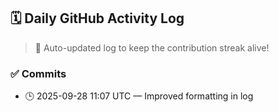 ## 🗓️ Daily GitHub Activity Log

> 🤖 Auto-updated log to keep the contribution streak alive!

### ✅ Commits

- 🕒 2025-09-28 11:07 UTC — Improved formatting in log

